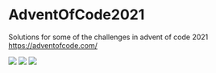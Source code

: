 # AdventOfCode2021

Solutions for some of the challenges in advent of code 2021
https://adventofcode.com/

![](https://img.shields.io/badge/day%20📅-27-blue)
![](https://img.shields.io/badge/stars%20⭐-14-yellow)
![](https://img.shields.io/badge/days%20completed-7-red)
